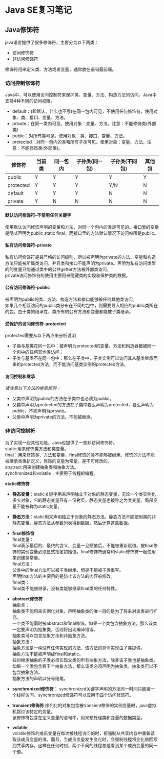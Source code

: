 # Java SE复习笔记
## Java修饰符
java语言提供了很多修饰符，主要分为以下两类：
- 访问修饰符
- 非访问修饰符

修饰符用来定义类、方法或者变量，通常放在语句最前端。

### **访问控制修饰符**
Java中，可以使用访问控制符来保护类、变量、方法、构造方法的访问。Java中支持4种不同的访问权限。
- default：(即默认，什么也不写)在同一包内可见，不使用任何修饰符。使用对象、类、接口、变量、方法。
- private：在同一类内可见。使用对象：变量、方法。注意：不能修饰类(外部类)
- public：对所有类可见。使用对象：类、接口、变量、方法。
- protected：对同一包内的类和所有子类可见。使用对象：变量、方法。注意：不能修饰类(外部类)。

修饰符|当前类|同一包内|子孙类(同一包)|子孙类(不同包)|其他包
 ---|---|---|---|---|---
 public |Y |Y |Y |Y |Y 
 protected |Y |Y |Y |Y/N|N
 default |Y |Y |Y |N |N
 private |Y |N |N |N |N

#### 默认访问修饰符-不使用任何关键字
使用默认访问修饰声明的变量和方法，对同一个包内的类是可见的。接口里的变量是隐式声明为public static final。而接口里的方法默认情况下访问权限是public。

#### 私有访问修饰符-private
私有访问修饰符是最严格的访问级别，所以被声明为private的方法、变量和构造方法只能被所属类访问，并且类和接口不能声明为private。声明为私有访问类型的的变量只能通过类中的公共getter方法被外部类访问。  
private访问修饰符的使用主要用来隐藏类的实现和保护类的数据。

#### 公有访问修饰符-public
被声明为public的类、方法、构造方法和接口能够被任何其他类访问。  
如果几个相互访问的public类分布在不同的包中，则需要导入相应的public类所在的包。由于类的继承性，类所有的公有方法和变量都能被子类继承。

#### 受保护的访问修饰符-protected
protected需要从以下两点来分析说明
- 子类与基类在同一包中：被声明为protected的变量、方法和构造器能被同一个包中的任何其他类访问；
- 子类与基类不在同一包中：那么在子类中，子类实例可以访问其从基类继承而来的protected方法，而不能访问基类实例的protected方法。

#### 访问控制和继承
*请注意以下方法的继承规则：*
- 父类中声明为public的方法在子类中也必须为public。
- 父类中声明为protected的方法在子类中要么声明为protected，要么声明为public，不能声明为private。
- 父类中声明为private的方法，不能被继承。

### **非访问控制符**
为了实现一些其他功能，Java也提供了一些非访问修饰符。  
static:用来修饰类方法和类变量。  
final：用来修饰类、方法和变量，final修饰的类不能够被继承，修饰的方法不能被继承类重新定义，修饰的变量为常量，是不可修改的。  
abstract:用来创建抽象类和抽象方法。  
synchronized和volatile：主要用于线程的编程。

**static修饰符**
- **静态变量**：static关键字用来声明独立于对象的静态变量，无论一个类实例化多少对象，它的静态变量只有一份拷贝。静态变量也被称之为类变量。局部变量不能被称为static变量。
- **静态方法**：static用来声明独立于对象的静态方法。静态方法不能使用类的非静态变量。静态方法从参数列表得到数据，然后计算这些数据。

- **final修饰符**  
final变量：  
final表示最后的、最终的含义，变量一旦赋值后，不能被重新赋值。被final修饰的实例变量必须显式指定初始值。final修饰符通常和static修饰符一起使用来创建类常量。  
final方法：  
父类中的final方法可以被子类继承，但是不能被子类重写。  
声明final方法的主要目的是防止该方法的内容被修改。  
final类：  
final类不能被继承，没有类能够继承final类的任何特性。  

- **abstract修饰符**  
抽象类：  
抽象类不能用来实例化对象，声明抽象类的唯一目的是为了将来对该类进行扩充。  
一个类不能同时被abstract和final修饰。如果一个类包含抽象方法，那么该类一定要声明为抽象类，否则将出现编译错误。  
抽象类可以包含抽象方法和非抽象方法。  
抽象方法：  
抽象方法是一种没有任何实现的方法，该方法的具体实现由子类提供。  
抽象方法不能被声明成final和static。  
任何继承抽象的子类必须实现父类的所有抽象方法，除非该子类也是抽象类。  
如果一个类包含若干个抽象方法，那么该类必须声明为抽象类。抽象类可以不包含抽象方法。  
抽象方法的声明以分号结尾。  

- **synchronized修饰符：**
synchronized关键字声明的方法同一时间只能被一个线程访问。synchronized修饰符可以应用于四个访问修饰符。

- **transient修饰符**
序列化的对象包含被transient修饰的实例变量时，java虚拟机跳过该特定的变量。  
该修饰符包含在定义变量的语句中，用来预处理类和变量的数据类型。

- **volatile**  
volatile修饰的成员变量在每次被线程访问的时，都强制从共享内存中重新读取该成员变量的值。而且，当成员变量发生变化时，会强制线程将变化值回写到共享内存。这样在任何时刻，两个不同的线程总是看到某个成员变量的同一个值。






